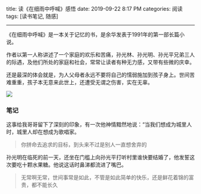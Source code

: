 title: 读《在细雨中呼喊》感悟
date: 2019-09-22 8:17 PM
categories: 阅读
tags: [读书笔记, 随感]

----

《在细雨中呼喊》是一本关于记忆的书，是余华发表于1991年的第一部长篇小说。

作者以第一人称讲述了一个家庭的欢乐和苦痛，孙光林、孙光明、孙光平兄弟三人的际遇，及他们所处的家庭和社会，常常让读者有种无力感，又带有些微的庆幸。

还是最深的体会就是，为人父母者永远不要将自己的懦弱施加到孩子身上。世间苦难重重，孩子本无意来此世上，还遭受无谓之伤害，实在无辜。

![](http://image.runjf.com/mweb/15691588851421.jpg)

### 笔记

这事给我哥哥留下了深刻的印象，有一次他神情黯然地说：“当我们想成为城里人时，城里人却在想成为歌唱家。
> 你拼命去追求的目标，到头来不过是别人一直想舍弃的
 
孙光明在临死的前一天，还坐在门槛上向孙光平打听村里谁快要结婚了，他发誓这次要吃十颗水果糖。他说这话时鼻涕都流进了嘴巴。
> 无常啊无常，世间事常是如此，不管是如此简单的快乐，还是鲜花着锦的富贵，都不能长久
 




